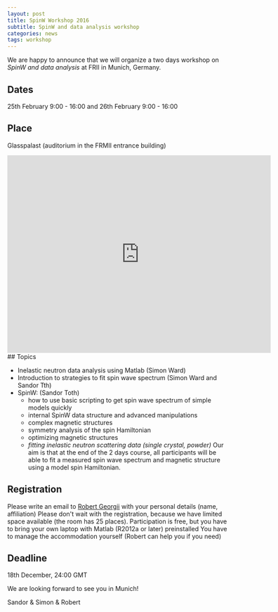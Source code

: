 ```yaml
---
layout: post
title: SpinW Workshop 2016
subtitle: SpinW and data analysis workshop
categories: news
tags: workshop
---
```


We are happy to announce that we will organize a two days workshop on *SpinW and data analysis* at FRII in Munich, Germany.

## Dates

25th February 9:00 - 16:00 and 26th February 9:00 - 16:00

## Place

Glasspalast (auditorium in the FRMII entrance building)
<iframe src="https://www.google.com/maps/embed?pb=!1m18!1m12!1m3!1d2655.3931417551603!2d11.670894615653518!3d48.26680557923392!2m3!1f0!2f0!3f0!3m2!1i1024!2i768!4f13.1!3m3!1m2!1s0x0%3A0x0!2zNDjCsDE2JzAwLjUiTiAxMcKwNDAnMjMuMSJF!5e0!3m2!1sen!2sdk!4v1543227096260" width="600" height="450" frameborder="0" style="border:0" allowfullscreen></iframe>
## Topics

   * Inelastic neutron data analysis using Matlab (Simon Ward)
   * Introduction to strategies to fit spin wave spectrum (Simon Ward and Sandor Tth)
   * SpinW: (Sandor Toth) 
      * how to use basic scripting to get spin wave spectrum of simple models quickly
      * internal SpinW data structure and advanced manipulations
      * complex magnetic structures
      * symmetry analysis of the spin Hamiltonian
      * optimizing magnetic structures
      * *fitting inelastic neutron scattering data (single crystal, powder)*
Our aim is that at the end of the 2 days course, all participants will be able to fit a measured spin wave spectrum and magnetic structure using a model spin Hamiltonian.

## Registration

Please write an email to [Robert Georgii](robert.georgii@frm2.tum.de) with your personal details (name, affiliation)
Please don't wait with the registration, because we have limited space available (the room has 25 places).
Participation is free, but you have to bring your own laptop with Matlab (R2012a or later) preinstalled
You have to manage the accommodation yourself (Robert can help you if you need)

## Deadline

18th December, 24:00 GMT

We are looking forward to see you in Munich!

Sandor & Simon & Robert